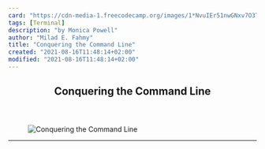 ```yaml
---
card: "https://cdn-media-1.freecodecamp.org/images/1*NvuIEr51nwGNxv7O3TXcpA.png"
tags: [Terminal]
description: "by Monica Powell"
author: "Milad E. Fahmy"
title: "Conquering the Command Line"
created: "2021-08-16T11:48:14+02:00"
modified: "2021-08-16T11:48:14+02:00"
---
```

<div class="site-wrapper">
<main id="site-main" class="site-main outer">
<div class="inner">
<article class="post-full post tag-terminal tag-programming tag-technology tag-unix tag-mac ">
<header class="post-full-header">
<h1 class="post-full-title">Conquering the Command Line</h1>
</header>
<figure class="post-full-image">
<picture>
<source media="(max-width: 700px)" sizes="1px" srcset="data:image/gif;base64,R0lGODlhAQABAIAAAAAAAP///yH5BAEAAAAALAAAAAABAAEAAAIBRAA7 1w">
<source media="(min-width: 701px)" sizes="(max-width: 800px) 400px,
(max-width: 1170px) 700px,
1400px" srcset="https://cdn-media-1.freecodecamp.org/images/1*NvuIEr51nwGNxv7O3TXcpA.png 300w,
https://cdn-media-1.freecodecamp.org/images/1*NvuIEr51nwGNxv7O3TXcpA.png 600w,
https://cdn-media-1.freecodecamp.org/images/1*NvuIEr51nwGNxv7O3TXcpA.png 1000w,
https://cdn-media-1.freecodecamp.org/images/1*NvuIEr51nwGNxv7O3TXcpA.png 2000w">
<img onerror="this.style.display='none'" src="https://cdn-media-1.freecodecamp.org/images/1*NvuIEr51nwGNxv7O3TXcpA.png" alt="Conquering the Command Line">
</picture>
</figure>
<section class="post-full-content">
<div class="post-content medium-migrated-article">
</div>
<hr>
</section>
</article>
</div>
</main>
</div>
<!-- Google Tag Manager (noscript) -->
<!-- End Google Tag Manager (noscript) -->
